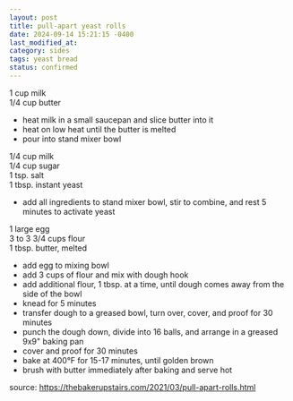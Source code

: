 ```yaml
---
layout: post
title: pull-apart yeast rolls
date: 2024-09-14 15:21:15 -0400
last_modified_at: 
category: sides
tags: yeast bread
status: confirmed
---
```


1 cup milk  
1/4 cup butter  
* heat milk in a small saucepan and slice butter into it
* heat on low heat until the butter is melted
* pour into stand mixer bowl

1/4 cup milk  
1/4 cup sugar  
1 tsp. salt  
1 tbsp. instant yeast
* add all ingredients to stand mixer bowl, stir to combine, and rest 5 minutes to activate yeast

1 large egg  
3 to 3 3/4 cups flour  
1 tbsp. butter, melted  
* add egg to mixing bowl
* add 3 cups of flour and mix with dough hook
* add additional flour, 1 tbsp. at a time, until dough comes away from the side of the bowl
* knead for 5 minutes
* transfer dough to a greased bowl, turn over, cover, and proof for 30 minutes
* punch the dough down, divide into 16 balls, and arrange in a greased 9x9" baking pan
* cover and proof for 30 minutes
* bake at 400°F for 15-17 minutes, until golden brown
* brush with butter immediately after baking and serve hot

source: <https://thebakerupstairs.com/2021/03/pull-apart-rolls.html>
